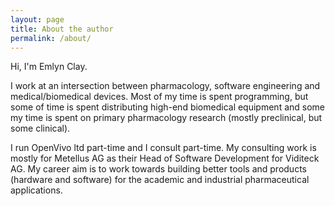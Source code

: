 ```yaml
---
layout: page
title: About the author
permalink: /about/
---
```


Hi, I'm Emlyn Clay.

I work at an intersection between pharmacology, software engineering
and medical/biomedical devices. Most of my time is spent programming,
but some of time is spent distributing high-end biomedical equipment
and some my time is spent on primary pharmacology research (mostly
preclinical, but some clinical).

I run OpenVivo ltd part-time and I consult part-time. My consulting
work is mostly for Metellus AG as their Head of Software Development
for Viditeck AG. My career aim is to work towards building better
tools and products (hardware and software) for the academic and
industrial pharmaceutical applications.
